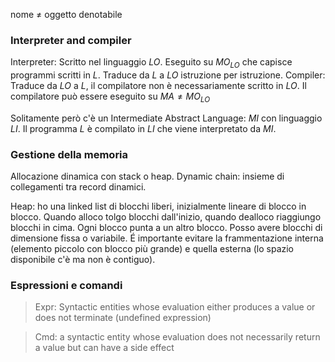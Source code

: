 nome $\ne$ oggetto denotabile
### Interpreter and compiler
Interpreter: Scritto nel linguaggio $LO.$ Eseguito su $MO_{LO}$ che capisce programmi scritti in $L$.
Traduce da $L$ a $LO$ istruzione per istruzione.
Compiler: Traduce da $LO$ a $L$, il compilatore non è necessariamente scritto in $LO$. Il compilatore può essere eseguito su $MA\ne MO_{LO}$

Solitamente però c'è un Intermediate Abstract Language: $MI$ con linguaggio $LI$. Il programma $L$ è compilato in $LI$ che viene interpretato da $MI$.

### Gestione della memoria
Allocazione dinamica con stack o heap.
Dynamic chain: insieme di collegamenti tra record dinamici.

Heap: ho una linked list di blocchi liberi, inizialmente lineare di blocco in blocco. Quando alloco tolgo blocchi dall'inizio, quando dealloco riaggiungo blocchi in cima. Ogni blocco punta a un altro blocco.
Posso avere blocchi di dimensione fissa o variabile. É importante evitare la frammentazione interna (elemento piccolo con blocco più grande) e quella esterna (lo spazio disponibile c'è ma non è contiguo).

### Espressioni e comandi
>Expr: Syntactic entities whose evaluation either produces a value or does not terminate (undefined expression)

>Cmd: a syntactic entity whose evaluation does not necessarily return a value but can have a side effect

